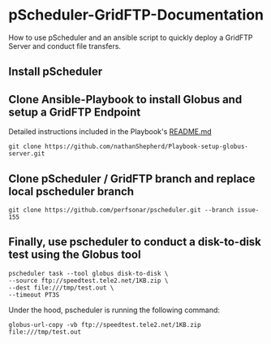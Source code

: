 # pScheduler-GridFTP-Documentation
How to use pScheduler and an ansible script to quickly deploy a GridFTP Server and conduct file transfers.

## Install pScheduler

## Clone Ansible-Playbook to install Globus and setup a GridFTP Endpoint
Detailed instructions included in the Playbook's [README.md](https://github.com/nathanShepherd/Playbook-setup-globus-server)
```
git clone https://github.com/nathanShepherd/Playbook-setup-globus-server.git
```

## Clone pScheduler / GridFTP branch and replace local pscheduler branch
```
git clone https://github.com/perfsonar/pscheduler.git --branch issue-155
```

## Finally, use pscheduler to conduct a disk-to-disk test using the Globus tool
```
pscheduler task --tool globus disk-to-disk \
--source ftp://speedtest.tele2.net/1KB.zip \
--dest file:///tmp/test.out \
--timeout PT3S
```
Under the hood, pscheduler is running the following command:
```
globus-url-copy -vb ftp://speedtest.tele2.net/1KB.zip file:///tmp/test.out
```


